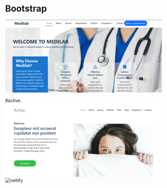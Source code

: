 # Bootstrap

![image](https://github.com/tanvii-18/Bootstrap/blob/64c71d4babfd4906aeddd254e3e5b2c426b5518a/bootstrap%20exam/Screenshot%202024-12-16%20182703.png)

#active.
![active](https://github.com/tanvii-18/Bootstrap/blob/54e3e92f8a3a52947031bc179c7382b24f694f8a/Screenshot%202025-01-11%20200700.png)
![netlify](https://velvety-gnome-d36f5f.netlify.app/)
